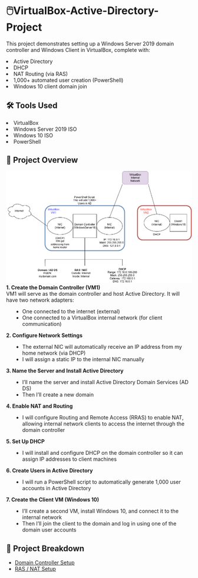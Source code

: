 # 🖱️VirtualBox-Active-Directory-Project

This project demonstrates setting up a Windows Server 2019 domain controller and Windows Client in VirtualBox, complete with:
<li> Active Directory </li>
<li> DHCP </li>
<li> NAT Routing (via RAS)</li>
<li> 1,000+ automated user creation (PowerShell) </li>
<li> Windows 10 client domain join </li>

## 🛠️ Tools Used
<li> VirtualBox </li>
<li> Windows Server 2019 ISO </li>
<li> Windows 10 ISO </li>
<li> PowerShell </li>

## 🚁 Project Overview
<img src="images/AD Diagram.drawio.png" alt="NIC" width="750">
<b> 1. Create the Domain Controller (VM1) </b>
<br>
VM1 will serve as the domain controller and host Active Directory. It will have two network adapters:
<ul style="margin-left: 20px;">
  <li>One connected to the internet (external)</li>
  <li>One connected to a VirtualBox internal network (for client communication)</li>
</ul>
<b> 2. Configure Network Settings </b>
<br>
<ul style="margin-left: 20px;">
  <li>The external NIC will automatically receive an IP address from my home network (via DHCP)</li>
  <li>I will assign a static IP to the internal NIC manually</li>
</ul>
<b> 3. Name the Server and Install Active Directory </b>
<br>
<ul style="margin-left: 20px;">
  <li>I’ll name the server and install Active Directory Domain Services (AD DS)</li>
  <li>Then I’ll create a new domain</li>
</ul>
<b> 4. Enable NAT and Routing </b>
<br>
<ul style="margin-left: 20px;">
  <li>I will configure Routing and Remote Access (RRAS) to enable NAT, allowing internal network clients to access the internet through the domain controller</li>
</ul>
<b> 5. Set Up DHCP </b>
<br>
<ul style="margin-left: 20px;">
  <li>I will install and configure DHCP on the domain controller so it can assign IP addresses to client machines</li>
</ul>
<b> 6. Create Users in Active Directory </b>
<br>
<ul style="margin-left: 20px;">
  <li>I will run a PowerShell script to automatically generate 1,000 user accounts in Active Directory</li>
</ul>
<b> 7. Create the Client VM (Windows 10) </b>
<br>
<ul style="margin-left: 20px;">
  <li>I’ll create a second VM, install Windows 10, and connect it to the internal network</li>
  <li>Then I’ll join the client to the domain and log in using one of the domain user accounts</li>
</ul>

## 🧱 Project Breakdown
- [Domain Controller Setup](documentation/domain-controller-setup.md)
- [RAS / NAT Setup](documentation/ras-nat-routing-setup.md)
